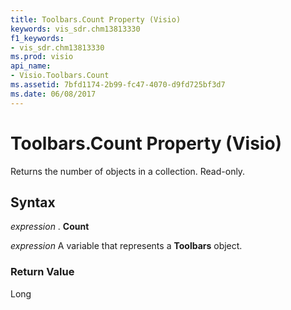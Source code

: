 ```yaml
---
title: Toolbars.Count Property (Visio)
keywords: vis_sdr.chm13813330
f1_keywords:
- vis_sdr.chm13813330
ms.prod: visio
api_name:
- Visio.Toolbars.Count
ms.assetid: 7bfd1174-2b99-fc47-4070-d9fd725bf3d7
ms.date: 06/08/2017
---
```



# Toolbars.Count Property (Visio)

Returns the number of objects in a collection. Read-only.


## Syntax

 _expression_ . **Count**

 _expression_ A variable that represents a **Toolbars** object.


### Return Value

Long


